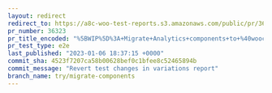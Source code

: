 ```yaml
---
layout: redirect
redirect_to: https://a8c-woo-test-reports.s3.amazonaws.com/public/pr/36323/e2e/index.html
pr_number: 36323
pr_title_encoded: "%5BWIP%5D%3A+Migrate+Analytics+components+to+%40woocommerce%2Fcomponents"
pr_test_type: e2e
last_published: "2023-01-06 18:37:15 +0000"
commit_sha: 4523f7207ca58b00628bef0c1bfee8c52465894b
commit_message: "Revert test changes in variations report"
branch_name: try/migrate-components
---
```

